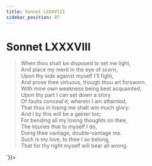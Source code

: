 ```yaml
---
title: Sonnet LXXXVIII
sidebar_position: 87
---
```

<div dangerouslySetInnerHTML={{__html: `<div><HTML><HEAD><TITLE>Sonnet LXXXVIII</TITLE></HEAD>
<BODY><H1>Sonnet LXXXVIII</H1>

<BLOCKQUOTE>When thou shalt be disposed to set me light,<BR>
And place my merit in the eye of scorn,<BR>
Upon thy side against myself I'll fight,<BR>
And prove thee virtuous, though thou art forsworn.<BR>
With mine own weakness being best acquainted,<BR>
Upon thy part I can set down a story<BR>
Of faults conceal'd, wherein I am attainted,<BR>
That thou in losing me shalt win much glory:<BR>
And I by this will be a gainer too;<BR>
For bending all my loving thoughts on thee,<BR>
The injuries that to myself I do,<BR>
Doing thee vantage, double-vantage me.<BR>
  Such is my love, to thee I so belong,<BR>
  That for thy right myself will bear all wrong.<BR>
</BLOCKQUOTE>

</BODY></HTML>
</div>`}}></div>